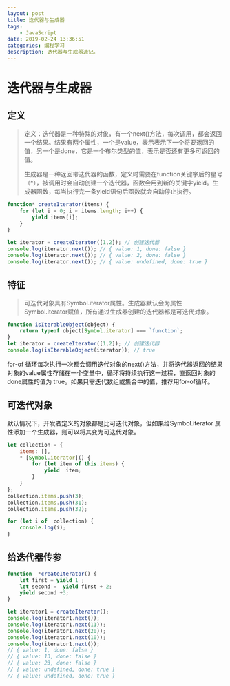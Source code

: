```yaml
---
layout: post
title: 迭代器与生成器
tags:
    - JavaScript
date: 2019-02-24 13:36:51
categories: 编程学习
description: 迭代器与生成器速记。
---
```




# 迭代器与生成器
## 定义
> 定义：迭代器是一种特殊的对象，有一个next()方法，每次调用，都会返回一个结果。结果有两个属性，一个是value，表示表示下一个将要返回的值，另一个是done，它是一个布尔类型的值，表示是否还有更多可返回的值。
> 
> 生成器是一种返回带迭代器的函数，定义时需要在function关键字后的星号（*），被调用时会自动创建一个迭代器，函数会用到新的关键字yield。生成器函数，每当执行完一条yield语句后函数就会自动停止执行。


```js
function* createIterator(items) {
    for (let i = 0; i < items.length; i++) {
        yield items[i];
    }
}

let iterator = createIterator([1,2]); // 创建迭代器
console.log(iterator.next()); // { value: 1, done: false }
console.log(iterator.next()); // { value: 2, done: false }
console.log(iterator.next()); // { value: undefined, done: true }
```

## 特征
> 可迭代对象具有Symbol.iterator属性。生成器默认会为属性Symbol.iterator赋值，所有通过生成器创建的迭代器都是可迭代对象。


```js
function isIterableObject(object) {
    return typeof object[Symbol.iterator] === `function`;
}
let iterator = createIterator([1,2]); // 创建迭代器
console.log(isIterableObject(iterator)); // true
```

for-of 循环每次执行一次都会调用迭代对象的next()方法，并将迭代器返回的结果对象的value属性存储在一个变量中，循环将持续执行这一过程，直返回对象的done属性的值为 true。如果只需迭代数组或集合中的值，推荐用for-of循环。

## 可迭代对象
默认情况下，开发者定义的对象都是比可迭代对象，但如果给Symbol.iterator 属性添加一个生成器，则可以将其变为可迭代对象。


```js
let collection = {
    items: [],
    * [Symbol.iterator]() {
        for (let item of this.items) {
            yield  item;
        }
    }
};
collection.items.push(3);
collection.items.push(31);
collection.items.push(32);

for (let i of  collection) {
    console.log(i);
}
```

## 给迭代器传参
```js
function  *createIterator() {
    let first = yield 1 ;
    let second =  yield first + 2;
    yield second +3;
}

let iterator1 = createIterator();
console.log(iterator1.next());
console.log(iterator1.next(11));
console.log(iterator1.next(20));
console.log(iterator1.next(10));
console.log(iterator1.next());
// { value: 1, done: false }
// { value: 13, done: false }
// { value: 23, done: false }
// { value: undefined, done: true }
// { value: undefined, done: true }
```

